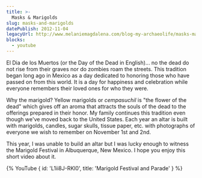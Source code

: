 ```yaml
---
title: >-
  Masks & Marigolds
slug: masks-and-marigolds
datePublish: 2012-11-04
legacyUrl: http://www.melaniemagdalena.com/blog-my-archaeolife/masks-marigolds
blocks:
  - youtube
---
```


El Dia de los Muertos (or the Day of the Dead in English)... no the dead do not rise from their graves nor do zombies roam the streets. This tradition began long ago in Mexico as a day dedicated to honoring those who have passed on from this world. It is a day for happiness and celebration while everyone remembers their loved ones for who they were.  
  
Why the marigold? Yellow marigolds or _cempasuchil_ is "the flower of the dead" which gives off an aroma that attracts the souls of the dead to the offerings prepared in their honor. My family continues this tradition even though we've moved back to the United States. Each year an altar is built with marigolds, candles, sugar skulls, tissue paper, etc. with photographs of everyone we wish to remember on November 1st and 2nd.  
  
This year, I was unable to build an altar but I was lucky enough to witness the Marigold Festival in Albuquerque, New Mexico. I hope you enjoy this short video about it.

{% YouTube {
  id: 'L1ii8J-RKl0',
  title: 'Marigold Festival and Parade'
} %}

